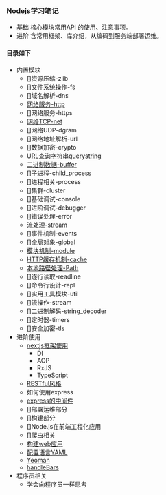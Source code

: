 ### Nodejs学习笔记

- 基础  核心模块常用API 的使用、注意事项。
- 进阶  含常用框架、库介绍，从编码到服务端部署运维。

#### 目录如下
- 内置模块
  - []资源压缩-zlib
  - []文件系统操作-fs
  - []域名解析-dns
  - [网络服务-http](./src/http/http.md)
  - []网络服务-https
  - [网络TCP-net](./src/tcp/tcp.md)
  - []网络UDP-dgram
  - []网络地址解析-url
  - []数据加密-crypto
  - [URL查询字符串querystring](./src/queryString/queryString.md)
  - [二进制数据-buffer](./src/buffer/buffer.md)
  - []子进程-child_process
  - []进程相关-process
  - []集群-cluster
  - []基础调试-console
  - []进阶调试-debugger
  - []错误处理-error
  - [流处理-stream](./src/stream/index.md)
  - []事件机制-events
  - []全局对象-global
  - [模块机制-module](./src/modules/modules.md)
  - [HTTP缓存机制-cache](./src/Cache/cache.md)
  - [本地路径处理-Path](./src/path/index.md)
  - []逐行读取-readline
  - []命令行设计-repl
  - []实用工具模块-util
  - []流操作-stream
  - []二进制解码-string_decoder
  - []定时器-timers
  - []安全加密-tls
- 进阶使用
  - [nextjs框架使用](./src/nextjs/index.md)
    - DI
    - AOP
    - RxJS
    - TypeScript
  - [RESTful风格](./src/restful/RESTful.md)
  - 如何使用express
  - [express的中间件](./src/express/middleware.md)
  - []部署运维部分
  - []构建部分 
  - []Node.js在前端工程化应用
  - []爬虫相关 
  - [构建web应用]()
  - [配置语言YAML]()
  - [Yeoman]()
  - [handleBars](./src/handlebars/handlebars.md)
- 程序员相关
  - 学会向程序员一样思考